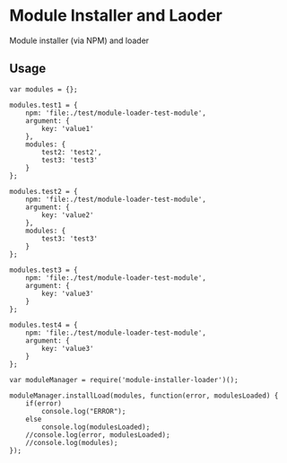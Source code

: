 # Module Installer and Laoder #
Module installer (via NPM) and loader

## Usage ##

	var modules = {};
	
	modules.test1 = {
		npm: 'file:./test/module-loader-test-module',
		argument: {
			key: 'value1'
		},
		modules: {
			test2: 'test2',
			test3: 'test3'
		}
	};
	
	modules.test2 = {
		npm: 'file:./test/module-loader-test-module',
		argument: {
			key: 'value2'
		},
		modules: {
			test3: 'test3'
		}
	};
	
	modules.test3 = {
		npm: 'file:./test/module-loader-test-module',
		argument: {
			key: 'value3'
		}
	};
	
	modules.test4 = {
		npm: 'file:./test/module-loader-test-module',
		argument: {
			key: 'value3'
		}
	};
	
	var moduleManager = require('module-installer-loader')();
	
	moduleManager.installLoad(modules, function(error, modulesLoaded) {
		if(error)
			console.log("ERROR");
		else
			console.log(modulesLoaded);
		//console.log(error, modulesLoaded);
		//console.log(modules);
	});